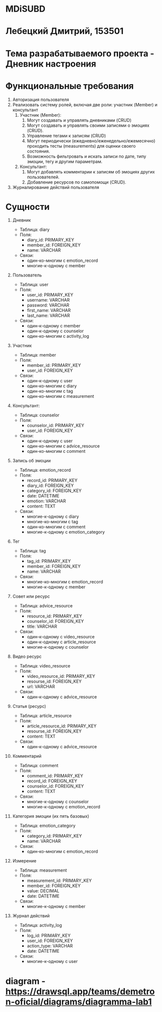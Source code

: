 # MDiSUBD

# Лебецкий Дмитрий, 153501

# Тема разрабатываемого проекта - Дневник настроения

# Функциональные требования

1. Авторизация пользователя
2. Реализовать систему ролей, включая две роли: участник (Member) и консультант
    1. Участник (Member):
        1. Могут создавать и управлять дневниками (CRUD)
        2. Могут создавать и управлять своими записями о эмоциях (CRUD).
        3. Управление тегами к записям (CRUD)
        4. Могут периодически (ежедневно/еженедельно/ежемесячно) проходить тесты (measurements) для оценки своего состояния.
        5. Возможность фильтровать и искать записи по дате, типу эмоции, тегу и другим параметрам.
    2. Консультант:
        1. Могут добавлять комментарии к записям об эмоциях других пользователей.
        2. Добавление ресурсов по самопомощи (CRUD).
3. Журналирование действий пользователя


# Сущности

1. Дневник
    - Таблица: diary
    - Поля:
        - diary_id: PRIMARY_KEY
        - member_id: FOREIGN_KEY
        - name: VARCHAR
    - Связи:
        - один-ко-многим с emotion_record
        - многие-к-одному с member

2. Пользователь
    - Таблица: user
    - Поля:
        - user_id: PRIMARY_KEY
        - username: VARCHAR
        - password: VARCHAR
        - first_name: VARCHAR
        - last_name: VARCHAR
    - Связи:
        - один-к-одному с member
        - один-к-одному с counselor
        - один-ко-многим с activity_log

3. Участник
    - Таблица: member
    - Поля:
        - member_id: PRIMARY_KEY
        - user_id: FOREIGN_KEY
    - Связи:
        - один-к-одному с user
        - один-ко-многим с diary
        - один-ко-многим с tag
        - один-ко-многим с measurement

4. Консультант:
    - Таблица: counselor
    - Поля:
        - counselor_id: PRIMARY_KEY
        - user_id: FOREIGN_KEY        
    - Связи:
        - один-к-одному с user
        - один-ко-многим с advice_resource
        - один-ко-многим с comment

5. Запись об эмоции
    - Таблица: emotion_record
    - Поля:
        - record_id: PRIMARY_KEY
        - diary_id: FOREIGN_KEY
        - category_id: FOREIGN_KEY
        - date: DATETIME
        - emotion: VARCHAR
        - content: TEXT
    - Связи:
        - многие-к-одному с diary
        - многие-ко-многим с tag
        - один-ко-многим с comment
        - многие-к-одному с emotion_category

6. Тег
    - Таблица: tag
    - Поля:
        - tag_id: PRIMARY_KEY
        - member_id: FOREIGN_KEY
        - name: VARCHAR
    - Связи:
        - многие-ко-многим с emotion_record
        - многие-к-одному с member

7. Совет или ресурс
    - Таблица: advice_resource
    - Поля:
        - resource_id: PRIMARY_KEY
        - counselor_id: FOREIGN_KEY
        - title: VARCHAR
    - Связи:
        - один-к-одному с video_resource
        - один-к-одному с article_resource
        - многие-к-одному с counselor

8. Видео ресурс
    - Таблица: video_resource
    - Поля:
        - video_resource_id: PRIMARY_KEY
        - resourse_id: FOREIGN_KEY
        - url: VARCHAR 
    - Связи:
        - один-к-одному с advice_resource

9. Статья (ресурс)
    - Таблица: article_resource
    - Поля:
        - article_resource_id: PRIMARY_KEY
        - resourse_id: FOREIGN_KEY
        - content: TEXT
    - Связи:
        - один-к-одному с advice_resource

10. Комментарий
    - Таблица: comment
    - Поля:
        - comment_id: PRIMARY_KEY
        - record_id: FOREIGN_KEY
        - counselor_id: FOREIGN_KEY
        - content: TEXT
    - Связи:
        - многие-к-одному с counselor
        - многие-к-одному с emotion_record

11. Категория эмоции (их пять базовых)
    - Таблица: emotion_category
    - Поля:
        - category_id: PRIMARY_KEY
        - name: VARCHAR
    - Связи:
        - один-ко-многим с emotion_record

12. Измерение
    - Таблица: measurement
    - Поля:
        - measurement_id: PRIMARY_KEY
        - member_id: FOREIGN_KEY
        - value: DECIMAL
        - date: DATETIME
    - Связи:
        - многие-к-одному с member

13. Журнал действий
    - Таблица: activity_log
    - Поля:
        - log_id: PRIMARY_KEY
        - user_id: FOREIGN_KEY
        - action_type: VARCHAR
        - date: DATETIME
    - Связи:
        - многие-к-одному с user

# diagram - https://drawsql.app/teams/demetron-oficial/diagrams/diagramma-lab1
